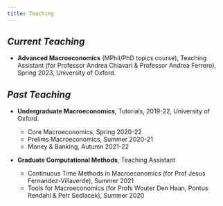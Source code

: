 ```yaml
---
title: Teaching
---
```


## _Current Teaching_

- **Advanced Macroeconomics** (MPhil/PhD topics course), Teaching Assistant (for Professor Andrea Chiavari & Professor Andrea Ferrero), Spring 2023, University of Oxford.

## _Past Teaching_

- **Undergraduate Macroeconomics**, Tutorials, 2019-22, University of Oxford.
    - Core Macroeconomics, Spring 2020-22
    - Prelims Macroeconomics, Summer 2020-21
    - Money & Banking, Autumn 2021-22

- **Graduate Computational Methods**, Teaching Assistant
    - Continuous Time Methods in Macroeconomics (for Prof Jesus Fernandez-Villaverde), Summer 2021
    - Tools for Macroeconomics (for Profs Wouter Den Haan, Pontus Rendahl & Petr Sedlacek), Summer 2020






